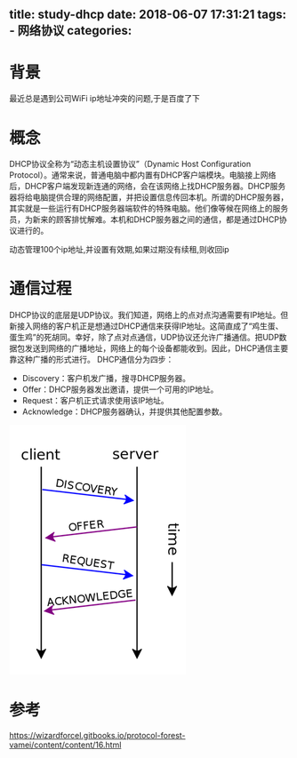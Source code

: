 title: study-dhcp
date: 2018-06-07 17:31:21
tags:
    - 网络协议
categories:
---
# 背景
最近总是遇到公司WiFi ip地址冲突的问题,于是百度了下

# 概念
DHCP协议全称为“动态主机设置协议”（Dynamic Host Configuration Protocol）。通常来说，普通电脑中都内置有DHCP客户端模块。电脑接上网络后，DHCP客户端发现新连通的网络，会在该网络上找DHCP服务器。DHCP服务器将给电脑提供合理的网络配置，并把设置信息传回本机。所谓的DHCP服务器，其实就是一些运行有DHCP服务器端软件的特殊电脑。他们像等候在网络上的服务员，为新来的顾客排忧解难。本机和DHCP服务器之间的通信，都是通过DHCP协议进行的。

动态管理100个ip地址,并设置有效期,如果过期没有续租,则收回ip

# 通信过程
DHCP协议的底层是UDP协议。我们知道，网络上的点对点沟通需要有IP地址。但新接入网络的客户机正是想通过DHCP通信来获得IP地址。这简直成了“鸡生蛋、蛋生鸡”的死胡同。幸好，除了点对点通信，UDP协议还允许广播通信。把UDP数据包发送到网络的广播地址，网络上的每个设备都能收到。因此，DHCP通信主要靠这种广播的形式进行。
DHCP通信分为四步：

- Discovery：客户机发广播，搜寻DHCP服务器。
- Offer：DHCP服务器发出邀请，提供一个可用的IP地址。
- Request：客户机正式请求使用该IP地址。
- Acknowledge：DHCP服务器确认，并提供其他配置参数。


![upload successful](/images/pasted-174.png)


# 参考
https://wizardforcel.gitbooks.io/protocol-forest-vamei/content/content/16.html